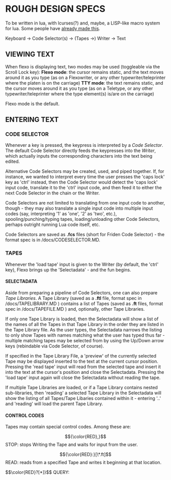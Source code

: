 # ROUGH DESIGN SPECS
To be written in lua, with lcurses(?) and, maybe, a LISP-like macro system for lua. Some people have [already made this](https://github.com/differentprogramming/lua-macro).

Keyboard -> Code Selector(s) -> (Tapes ->) Writer -> Text

## VIEWING TEXT
When flexo is displaying text, two modes may be used (toggleable via the Scroll Lock key):
	**Flexo mode**: the cursor remains static, and the text moves around it as you type (as on a Flexowriter, or any other typewriter/teleprinter where the platen is on the carriage)
	**TTY mode**: the text remains static, and the cursor moves around it as you type (as on a Teletype, or any other typewriter/teleprinter where the type element(s) is/are on the carriage)
	
Flexo mode is the default. 

## ENTERING TEXT

### CODE SELECTOR
Whenever a key is pressed, the keypress is interpreted by a *Code Selector*. The default Code Selector directly feeds the keypresses into the *Writer*, which actually inputs the corresponding characters into the text being edited.

Alternative Code Selectors may be created, used, and piped together. If, for instance, we wanted to interpret every time the user presses the 'caps lock' key as 'ctrl' instead, then the Code Selector would detect the 'caps lock' input code, translate it to the 'ctrl' input code, and then feed it to either the next Code Selector in the chain or the Writer.

Code Selectors are not limited to translating from one input code to another, though - they may also translate a single input code into multiple input codes (say, interpreting '1' as 'one', '2' as 'two', etc.), spooling/punching/typing tapes, loading/unloading other Code Selectors, perhaps outright running Lua code itself, etc.

Code Selectors are saved as **.fcs** files (short for Friden Code Selector) - the format spec is in /docs/CODESELECTOR.MD.

### TAPES
Whenever the 'load tape' input is given to the Writer (by default, the 'ctrl' key), Flexo brings up the 'Selectadata' - and the fun begins.

#### SELECTADATA
Aside from preparing a pipeline of Code Selectors, one can also prepare *Tape Libraries*. A Tape Library (saved as a **.ftl** file, format spec in /docs/TAPELIBRARY.MD ) contains a list of Tapes (saved as **.ft** files, format spec in /docs/TAPEFILE.MD ) and, optionally, other Tape Libraries. 

If only one Tape Library is loaded, then the Selectadata will show a list of the names of all the Tapes in that Tape Library in the order they are listed in the Tape Library file. As the user types, the Selectadata narrows the listing to only show Tapes with names matching what the user has typed thus far - multiple matching tapes may be selected from by using the Up/Down arrow keys (rebindable via Code Selector, of course). 

If specified in the Tape Library File, a 'preview' of the currently selected Tape may be displayed inserted to the text at the current cursor position. Pressing the 'read tape' input will read from the selected tape and insert it into the text at the cursor's position and close the Selectadata. Pressing the 'load tape' input again will close the Selectadata without reading the tape. 

If multiple Tape Libraries are loaded, or if a Tape Library contains nested sub-libraries, then 'reading' a selected Tape Library in the Selectadata will show the listing of all Tapes/Tape Libaries contained within it - entering '..' and 'reading' will load the parent Tape Library.

#### CONTROL CODES
Tapes may contain special control codes. Among these are:

$${\color{RED},}$$ STOP: stops Writing the Tape and waits for input from the user.

$${\color{RED}:}[\*.ft]$$ READ: reads from a specified Tape and writes it beginning at that location.

$$\color{RED}?[\*]}$$ QUERY: